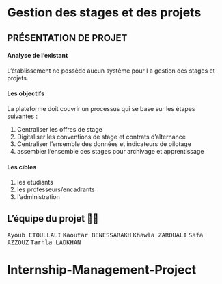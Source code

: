 # Gestion des stages et des projets

## PRÉSENTATION DE PROJET

#### Analyse de l’existant 
L’établissement ne possède aucun système pour l a gestion des stages et projets.

#### Les objectifs
La plateforme doit couvrir un processus qui se base sur les étapes suivantes :
1. Centraliser les offres de stage
2. Digitaliser les conventions de stage et contrats d’alternance
3. Centraliser l’ensemble des données et indicateurs de pilotage
4. assembler l’ensemble des stages pour archivage et apprentissage

#### Les cibles
1. les étudiants
2. les professeurs/encadrants
3. l’administration

## L’équipe du projet 👨‍💻
<kbd>Ayoub ETOULLALI</kbd> 
<kbd>Kaoutar BENESSARAKH</kbd> 
<kbd>Khawla ZAROUALI</kbd> 
<kbd>Safa AZZOUZ</kbd> 
<kbd>Tarhla LADKHAN</kbd> 
# Internship-Management-Project

